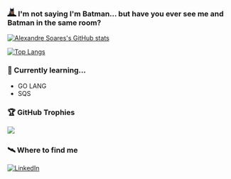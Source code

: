 ### <img src="./batman_no.gif" width="20"/> I'm not saying I'm Batman... but have you ever see me and Batman in the same room?

[![Alexandre Soares's GitHub stats](https://github-readme-stats.vercel.app/api?username=alexandrejuk&show_icons=true&count_private=true)](https://github.com/anuraghazra/github-readme-stats)


[![Top Langs](https://github-readme-stats.vercel.app/api/top-langs/?username=alexandrejuk&layout=compact&langs_count=10)](https://github.com/anuraghazra/github-readme-stats)



### 📖 Currently learning...
- GO LANG
- SQS

### 🏆 GitHub Trophies
![](https://github-profile-trophy.vercel.app/?username=alexandrejuk&no-frame=true&no-bg=false&margin-w=4)

### 🛰️ Where to find me

<p>
    <a href="https://www.linkedin.com/in/alexandre-s-soares/" target="_blank">
        <img alt="LinkedIn" src="https://img.shields.io/badge/linkedin-%230077B5.svg?&style=for-the-badge&logo=linkedin&logoColor=white" />
    </a>
</p>


